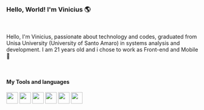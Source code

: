 ### Hello, World! I'm Vinicius 🌎

<br/>

<p> Hello, I'm Vinicius, passionate about technology and codes, graduated from Unisa University (University of Santo Amaro) in systems analysis and development. 
I am 21 years old and i chose to work as Front-end and Mobile 💼 </p>

<br/>

#### My Tools and languages
<img src="https://user-images.githubusercontent.com/60788150/88973854-1bb11300-d28e-11ea-9061-9b49d101e41f.png" width="30"> <img src="https://user-images.githubusercontent.com/60788150/88973934-397e7800-d28e-11ea-821f-bb3bf961c25f.png" width="30"> <img src="https://user-images.githubusercontent.com/60788150/88973998-55821980-d28e-11ea-9eb8-f1a01712b795.png" width="30"> <img src="https://user-images.githubusercontent.com/60788150/88974054-69c61680-d28e-11ea-8911-1c071ebfdcc8.png" width="30"> <img src="https://user-images.githubusercontent.com/60788150/88974120-86624e80-d28e-11ea-926f-67dab7c27c75.png" width="30"> <img src="https://user-images.githubusercontent.com/60788150/88974207-a6920d80-d28e-11ea-999a-51bcace97448.png" width="30">




